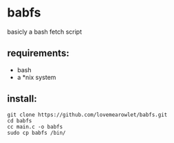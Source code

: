 # babfs
basicly a bash fetch script
## requirements:
- bash
- a *nix system
## install:
```
git clone https://github.com/lovemearowlet/babfs.git
cd babfs
cc main.c -o babfs
sudo cp babfs /bin/ 
```
